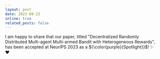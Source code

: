 ```yaml
---
layout: post
date: 2023-09-23
inline: true
related_posts: false
---
```


I am happy to share that our paper, titled "Decentralized Randomly Distributed Multi-agent Multi-armed Bandit with Heterogeneous Rewards", has been accepted at NeurIPS 2023 as a ${\color{purple}{Spotlight}}$! :sparkles: :heart:
